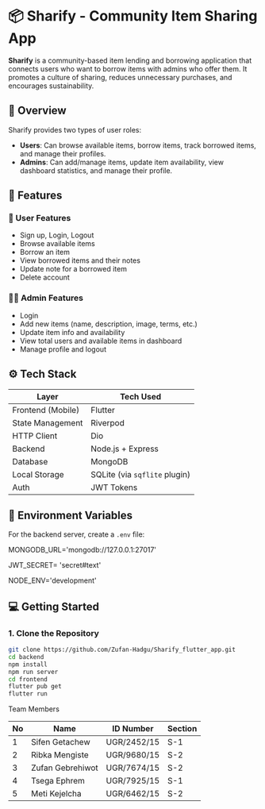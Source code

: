 # 📦 Sharify - Community Item Sharing App

**Sharify** is a community-based item lending and borrowing application that connects users who want to borrow items with admins who offer them. It promotes a culture of sharing, reduces unnecessary purchases, and encourages sustainability.

## 🚀 Overview

Sharify provides two types of user roles:

- **Users**: Can browse available items, borrow items, track borrowed items, and manage their profiles.
- **Admins**: Can add/manage items, update item availability, view dashboard statistics, and manage their profile.

## 🧩 Features

### 🧑 User Features

- Sign up, Login, Logout
- Browse available items 
- Borrow an item
- View borrowed items and their notes
- Update note for a borrowed item
- Delete account

### 👨‍💼 Admin Features

- Login 
- Add new items (name, description, image, terms, etc.)
- Update item info and availability
- View total users and available items in dashboard
- Manage profile and logout

## ⚙️ Tech Stack

| Layer              | Tech Used                    |
|-------------------|------------------------------|
| Frontend (Mobile) | Flutter                      |
| State Management  | Riverpod                     |
| HTTP Client       | Dio                          |
| Backend           | Node.js + Express            |
| Database          | MongoDB                      |
| Local Storage     | SQLite (via `sqflite` plugin)|
| Auth              | JWT Tokens                   |


## 🔐 Environment Variables

For the backend server, create a `.env` file:

MONGODB_URL='mongodb://127.0.0.1:27017'

JWT_SECRET= 'secret#text'

NODE_ENV='development'


## 💻 Getting Started

### 1. Clone the Repository

```bash
git clone https://github.com/Zufan-Hadgu/Sharify_flutter_app.git
cd backend
npm install
npm run server
cd frontend
flutter pub get
flutter run
```
Team Members

| No | Name              | ID Number     | Section |
|----|-------------------|---------------|---------|
| 1  | Sifen Getachew    | UGR/2452/15   | S-1     |
| 2  | Ribka Mengiste    | UGR/9680/15   | S-2     |
| 3  | Zufan Gebrehiwot  | UGR/7674/15   | S-2     |
| 4  | Tsega Ephrem      | UGR/7925/15   | S-1     |
| 5  | Meti Kejelcha     | UGR/6462/15   | S-2     |




